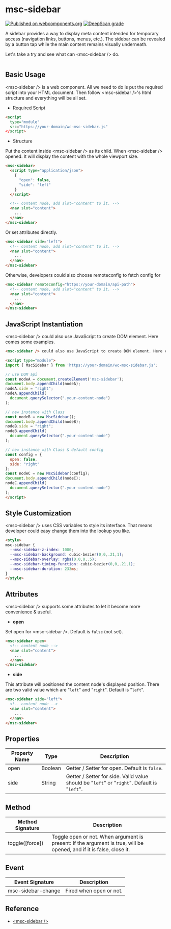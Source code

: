 # msc-sidebar

[![Published on webcomponents.org](https://img.shields.io/badge/webcomponents.org-published-blue.svg)](https://www.webcomponents.org/element/msc-sidebar) [![DeepScan grade](https://deepscan.io/api/teams/16372/projects/19762/branches/518552/badge/grade.svg)](https://deepscan.io/dashboard#view=project&tid=16372&pid=19762&bid=518552)

A sidebar provides a way to display meta content intended for temporary access (navigation links, buttons, menus, etc.). The sidebar can be revealed by a button tap while the main content remains visually underneath.

Let's take a try and see what can &lt;msc-sidebar /> do.

![<msc-sidebar />](https://blog.lalacube.com/mei/img/preview/msc-sidebar.png)

## Basic Usage

&lt;msc-sidebar /> is a web component. All we need to do is put the required script into your HTML document. Then follow &lt;msc-sidebar />'s html structure and everything will be all set.

- Required Script

```html
<script 
  type="module"
  src="https://your-domain/wc-msc-sidebar.js"
</script>
```

- Structure

Put the content inside &lt;msc-sidebar /> as its child. When &lt;msc-sidebar /> opened. It will display the content with the whole viewport size.

```html
<msc-sidebar>
  <script type="application/json">
    {
      "open": false,
      "side": "left"
    }
  </script>

  <!-- content node, add slot="content" to it. -->
  <nav slot="content">
    ...
  </nav>
</msc-sidebar>
```

Or set attributes directly.

```html
<msc-sidebar side="left">
  <!-- content node, add slot="content" to it. -->
  <nav slot="content">
    ...
  </nav>
</msc-sidebar>
```

Otherwise, developers could also choose remoteconfig to fetch config for

```html
<msc-sidebar remoteconfig="https://your-domain/api-path">
  <!-- content node, add slot="content" to it. -->
  <nav slot="content">
    ...
  </nav>
</msc-sidebar>
```

## JavaScript Instantiation

&lt;msc-sidebar /> could also use JavaScript to create DOM element. Here comes some examples.

```html
<msc-sidebar /> could also use JavaScript to create DOM element. Here comes some examples.

<script type="module">
import { MscSidebar } from 'https://your-domain/wc-msc-sidebar.js';

// use DOM api
const nodeA = document.createElement('msc-sidebar');
document.body.appendChild(nodeA);
nodeA.side = "right";
nodeA.appendChild(
  document.querySelector(".your-content-node")
);

// new instance with Class
const nodeB = new MscSidebar();
document.body.appendChild(nodeB);
nodeB.side = "right";
nodeB.appendChild(
  document.querySelector(".your-content-node")
);

// new instance with Class & default config
const config = {
  open: false,
  side: "right"
};
const nodeC = new MscSidebar(config);
document.body.appendChild(nodeC);
nodeC.appendChild(
  document.querySelector(".your-content-node")
);
</script>
```

## Style Customization

&lt;msc-sidebar /> uses CSS variables to style its interface. That means developer could easy change them into the lookup you like.

```html
<style>
msc-sidebar {
  --msc-sidebar-z-index: 1000;
  --msc-sidebar-background: cubic-bezier(0,0,.21,1);
  --msc-sidebar-overlay: rgba(0,0,0,.5);
  --msc-sidebar-timing-function: cubic-bezier(0,0,.21,1);
  --msc-sidebar-duration: 233ms;
}
</style>
```

## Attributes

&lt;msc-sidebar /> supports some attributes to let it become more convenience & useful.

- **open**

Set open for &lt;msc-sidebar />. Default is `false` (not set).

```html
<msc-sidebar open>
  <!-- content node -->
  <nav slot="content">
    ...
  </nav>
</msc-sidebar>
```

- **side**

This attribute will positioned the content node's displayed position. There are two valid value which are "`left`" and "`right`". Default is "`left`".

```html
<msc-sidebar side="left">
  <!-- content node -->
  <nav slot="content">
    ...
  </nav>
</msc-sidebar>
```

## Properties

| Property Name | Type | Description |
| ----------- | ----------- | ----------- |
| open | Boolean | Getter / Setter for open. Default is `false`. |
| side | String | Getter / Setter for side. Valid value should be "`left`" or "`right`". Default is "`left`". |

## Method

| Method Signature | Description |
| ----------- | ----------- |
| toggle([force]) | Toggle <msc-sidebar /> open or not. When argument is present: If the argument is true, <msc-sidebar /> will be opened, and if it is false, close it. |

## Event

| Event Signature | Description |
| ----------- | ----------- |
| msc-sidebar-change | Fired when <msc-sidebar /> open or not. |


## Reference
- [&lt;msc-sidebar /&gt;](https://blog.lalacube.com/mei/webComponent_msc-sidebar.html)
